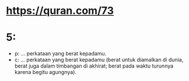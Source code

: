 # https://quran.com/73

# 5:
* p: ... perkataan yang berat kepadamu.
* c: ... perkataan yang berat kepadamu (berat untuk diamalkan di dunia, berat juga dalam timbangan di akhirat; 
  berat pada waktu turunnya karena begitu agungnya).
